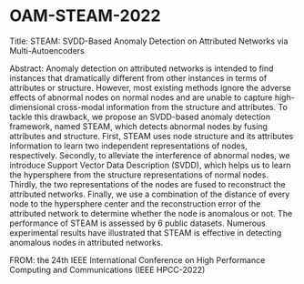 # OAM-STEAM-2022


Title:
STEAM: SVDD-Based Anomaly Detection on Attributed Networks via Multi-Autoencoders

Abstract:
Anomaly detection on attributed networks is intended to find instances that dramatically different from other
instances in terms of attributes or structure. However, most
existing methods ignore the adverse effects of abnormal nodes
on normal nodes and are unable to capture high-dimensional
cross-modal information from the structure and attributes. To
tackle this drawback, we propose an SVDD-based anomaly
detection framework, named STEAM, which detects abnormal
nodes by fusing attributes and structure. First, STEAM uses node
structure and its attributes information to learn two independent
representations of nodes, respectively. Secondly, to alleviate the interference of abnormal nodes, we introduce Support Vector Data
Description (SVDD), which helps us to learn the hypersphere
from the structure representations of normal nodes. Thirdly, the
two representations of the nodes are fused to reconstruct the
attributed networks. Finally, we use a combination of the distance
of every node to the hypersphere center and the reconstruction
error of the attributed network to determine whether the node
is anomalous or not. The performance of STEAM is assessed
by 6 public datasets. Numerous experimental results have illustrated that STEAM is effective in detecting anomalous nodes in
attributed networks.


FROM:
the 24th IEEE International Conference on High Performance Computing and Communications (IEEE HPCC-2022)
